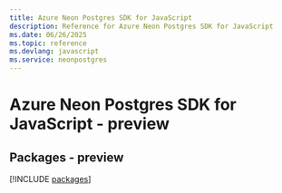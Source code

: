 ```yaml
---
title: Azure Neon Postgres SDK for JavaScript
description: Reference for Azure Neon Postgres SDK for JavaScript
ms.date: 06/26/2025
ms.topic: reference
ms.devlang: javascript
ms.service: neonpostgres
---
```

# Azure Neon Postgres SDK for JavaScript - preview
## Packages - preview
[!INCLUDE [packages](neon-postgres-index.md)]